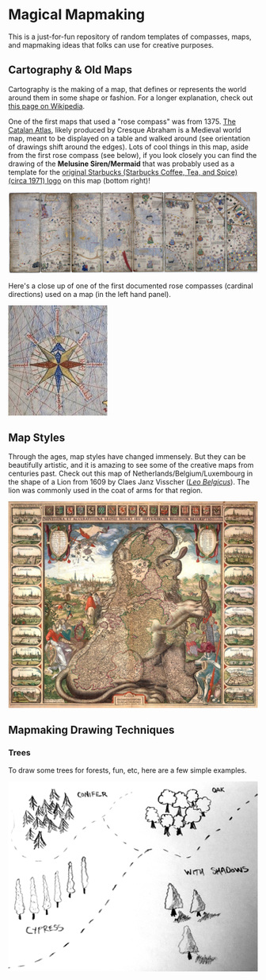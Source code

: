# Magical Mapmaking

This is a just-for-fun repository of random templates of compasses, maps, and mapmaking ideas that folks can use for creative purposes. 

## Cartography & Old Maps

Cartography is the making of a map, that defines or represents the world around them in some shape or fashion. For a longer explanation, check out [this page on Wikipedia](https://en.wikipedia.org/wiki/History_of_cartography). 

One of the first maps that used a "rose compass" was from 1375. [The Catalan Atlas](https://en.wikipedia.org/wiki/Catalan_Atlas), likely produced by Cresque Abraham is a Medieval world map, meant to be displayed on a table and walked around (see orientation of drawings shift around the edges). Lots of cool things in this map, aside from the first rose compass (see below), if you look closely you can find the drawing of the **Melusine Siren/Mermaid** that was probably used as a template for the [original Starbucks (Starbucks Coffee, Tea, and Spice) (circa 1971) logo](https://upload.wikimedia.org/wikipedia/commons/thumb/5/5d/Old_Mermaid.jpg/1599px-Old_Mermaid.jpg) on this map (bottom right)! 

![cresque_world_catalan_map](imgs/world_catalan_atlas_cresque_abraham_1375.jpeg)

Here's a close up of one of the first documented rose compasses (cardinal directions) used on a map (in the left hand panel).

![compass](imgs/world_catalan_atlas_cresque_abraham_1375_compass_only.jpeg)

## Map Styles

Through the ages, map styles have changed immensely. But they can be beautifully artistic, and it is amazing to see some of the creative maps from centuries past. Check out this map of Netherlands/Belgium/Luxembourg in the shape of a Lion from 1609 by Claes Janz Visscher ([*Leo Belgicus*](https://en.wikipedia.org/wiki/Leo_Belgicus)). The lion was commonly used in the coat of arms for that region. 

![leo_belgicus](imgs/belgium_novissima_janszoon_visscher_1611.jpeg)

## Mapmaking Drawing Techniques


### Trees

To draw some trees for forests, fun, etc, here are a few simple examples. 

![trees](templates/trees-for-maps.jpg)

